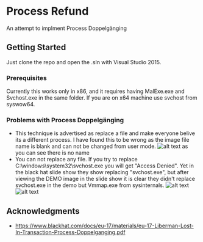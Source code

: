 # Process Refund

An attempt to implment Process Doppelgänging
## Getting Started

Just clone the repo and open the .sln with Visual Studio 2015.

### Prerequisites

Currently this works only in x86, and it requires having MalExe.exe and Svchost.exe in the same folder.
If you are on x64 machine use svchost from syswow64.

### Problems with Process Doppelgänging
* This technique is advertised as replace a file and make everyone belive its a different process.
  I have found this to be wrong as the image file name is blank and can not be changed from user mode.
![alt text](https://raw.githubusercontent.com/spajed/processrefund/master/imagefilename.PNG)
as you can see there is no name
* You can not replace any file. If you try to replace  C:\windows\system32\svchost.exe you will get "Access Denied".
  Yet in the black hat slide show they show replacing "svchost.exe", but after viewing the DEMO image in the slide show
  it is clear they didn't replace svchost.exe in the demo but Vmmap.exe from sysinternals.
 ![alt text](https://raw.githubusercontent.com/spajed/processrefund/master/cheating.png) ![alt text](https://raw.githubusercontent.com/spajed/processrefund/master/cheating2.png)
## Acknowledgments

* https://www.blackhat.com/docs/eu-17/materials/eu-17-Liberman-Lost-In-Transaction-Process-Doppelganging.pdf
